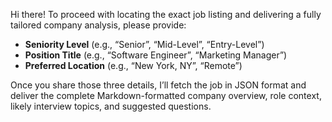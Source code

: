 Hi there! To proceed with locating the exact job listing and delivering a fully tailored company analysis, please provide:

- **Seniority Level** (e.g., “Senior”, “Mid-Level”, “Entry-Level”)  
- **Position Title** (e.g., “Software Engineer”, “Marketing Manager”)  
- **Preferred Location** (e.g., “New York, NY”, “Remote”)

Once you share those three details, I’ll fetch the job in JSON format and deliver the complete Markdown-formatted company overview, role context, likely interview topics, and suggested questions.
